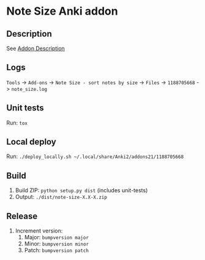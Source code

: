 # Note Size Anki addon

## Description

See [Addon Description](description/description.md)

## Logs

`Tools` -> `Add-ons` -> `Note Size - sort notes by size` -> `Files` -> `1188705668` -> `note_size.log`

## Unit tests

Run: `tox`

## Local deploy

Run: `./deploy_locally.sh ~/.local/share/Anki2/addons21/1188705668`

## Build

1. Build ZIP: `python setup.py dist` (includes unit-tests)
2. Output: `./dist/note-size-X.X-X.zip`

## Release

1. Increment version:
    1. Major: `bumpversion major`
    2. Minor: `bumpversion minor`
    3. Patch: `bumpversion patch`
